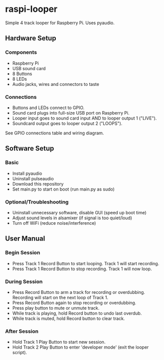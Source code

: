 # raspi-looper
Simple 4 track looper for Raspberry Pi. Uses pyaudio.

## Hardware Setup
### Components
- Raspberry Pi
- USB sound card
- 8 Buttons
- 8 LEDs
- Audio jacks, wires and connectors to taste

### Connections
- Buttons and LEDs connect to GPIO.
- Sound card plugs into full-size USB port on Raspberry Pi.
- Looper input goes to sound card input AND to looper output 1 ("LIVE").
- Soundcard output goes to looper output 2 ("LOOPS").

See GPIO connections table and wiring diagram.

## Software Setup
### Basic
- Install pyaudio
- Uninstall pulseaudio
- Download this repository
- Set main.py to start on boot (run main.py as sudo)

### Optional/Troubleshooting
- Uninstall unnecessary software, disable GUI (speed up boot time)
- Adjust sound levels in alsamixer (if signal is too quiet/loud)
- Turn off WiFi (reduce noise/interference)

## User Manual
### Begin Session
- Press Track 1 Record Button to start looping. Track 1 will start recording.
- Press Track 1 Record Button to stop recording. Track 1 will now loop.

### During Session
- Press Record Button to arm a track for recording or overdubbing. Recording will start on the next loop of Track 1.
- Press Record Button again to stop recording or overdubbing.
- Press play button to mute or unmute track.
- While track is playing, hold Record button to undo last overdub.
- While track is muted, hold Record button to clear track.

### After Session
- Hold Track 1 Play Button to start new session.
- Hold Track 2 Play Button to enter 'developer mode' (exit the looper script).

